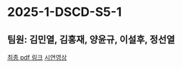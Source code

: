 # 2025-1-DSCD-S5-1

## 팀원: 김민열, 김홍재, 양윤규, 이설후, 정선열

[최종 pdf 링크](https://github.com/Yungyu-Yang/2025-1-DSCD-S5-1/blob/main/%EC%B5%9C%EC%A2%85%EB%B0%9C%ED%91%9C_PPT_1_S5.pdf)
[시연영상](https://www.youtube.com/watch?v=Q5L2FSPs6_0&feature=youtu.be)
